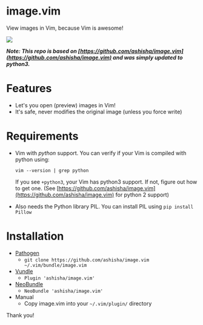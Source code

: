 # image.vim
View images in Vim, because Vim is awesome!

![](https://github.com/ashisha/image.vim/blob/master/screenshot/image.vim.jpg)

***Note: This repo is based on [https://github.com/ashisha/image.vim](https://github.com/ashisha/image.vim) and was simply updated to python3.***

Features
=========
* Let's you open (preview) images in Vim!
* It's safe, never modifies the original image (unless you force write)


Requirements
============
* Vim with *python* support. You can verify if your Vim is compiled with python using:
  
  `vim --version | grep python`

  If you see `+python3`, your Vim has python3 support. If not, figure out how to get one.
  (See [https://github.com/ashisha/image.vim](https://github.com/ashisha/image.vim) for python 2 support)

* Also needs the Python library PIL. You can install PIL using `pip install Pillow`

Installation
============
* [Pathogen](https://github.com/tpope/vim-pathogen)
  *  `git clone https://github.com/ashisha/image.vim ~/.vim/bundle/image.vim`
* [Vundle](https://github.com/gmarik/vundle)
  * `Plugin 'ashisha/image.vim'`
* [NeoBundle](https://github.com/Shougo/neobundle.vim)
  * `NeoBundle 'ashisha/image.vim'`
* Manual
  * Copy image.vim into your `~/.vim/plugin/` directory

Thank you!

